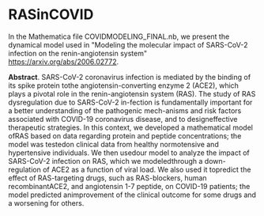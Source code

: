 # RASinCOVID

In the Mathematica file COVIDMODELING_FINAL.nb, we present the dynamical model used in "Modeling the molecular impact of SARS-CoV-2 infection on the renin-angiotensin system" https://arxiv.org/abs/2006.02772.

**Abstract**. SARS-CoV-2 coronavirus infection is mediated by the binding of its spike protein tothe angiotensin-converting enzyme 2 (ACE2), which plays a pivotal role in the renin-angiotensin  system  (RAS).  The  study  of  RAS  dysregulation  due  to  SARS-CoV-2  in-fection is fundamentally important for a better understanding of the pathogenic mech-anisms and risk factors associated with COVID-19 coronavirus disease, and to designeffective therapeutic strategies.  In this context, we developed a mathematical model ofRAS based on data regarding protein and peptide concentrations; the model was testedon clinical data from healthy normotensive and hypertensive individuals.  We then usedour model to analyze the impact of SARS-CoV-2 infection on RAS, which we modeledthrough  a  down-regulation  of  ACE2  as  a  function  of  viral  load.   We  also  used  it  topredict the effect of RAS-targeting drugs,  such as RAS-blockers,  human recombinantACE2,  and  angiotensin  1-7  peptide,  on  COVID-19  patients;  the  model  predicted  animprovement of the clinical outcome for some drugs and a worsening for others.
